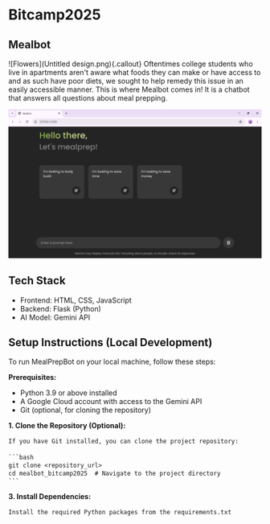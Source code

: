 # Bitcamp2025

## Mealbot

![Flowers](Untitled design.png){.callout}
Oftentimes college students who live in apartments aren't aware what foods they can make or have access to and as such have poor diets, we sought to help remedy this issue in an easily accessible manner. This is where Mealbot comes in! It is a chatbot that answers all questions about meal prepping. 

<img src="mealbot_output.png" alt="mealbot output" style="width:1200px;"/>

## Tech Stack

* Frontend: HTML, CSS, JavaScript
* Backend: Flask (Python)
* AI Model: Gemini API

## Setup Instructions (Local Development)

To run MealPrepBot on your local machine, follow these steps:

**Prerequisites:**

* Python 3.9 or above installed
* A Google Cloud account with access to the Gemini API
* Git (optional, for cloning the repository)

**1.  Clone the Repository (Optional):**

    If you have Git installed, you can clone the project repository:

    ```bash
    git clone <repository_url> 
    cd mealbot_bitcamp2025  # Navigate to the project directory
    ```


**3.  Install Dependencies:**

    Install the required Python packages from the requirements.txt
